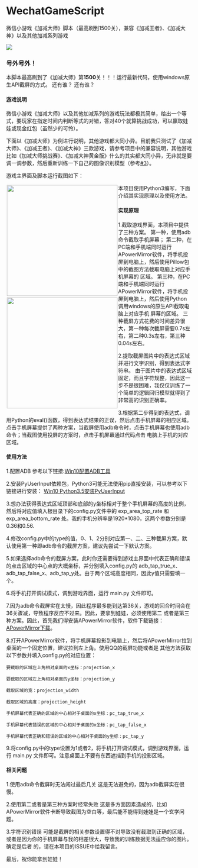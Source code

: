 # WechatGameScript
微信小游戏《加减大师》脚本（最高刷到1500关），兼容《加减王者》、《加减大神》以及其他加减系列游戏

![](https://img.shields.io/badge/language-python-blue.svg)

<h3>号外号外！</h3>
本脚本最高刷到了《加减大师》第<b>1500</b>关！！！运行最新代码，使用windows原生API截屏的方式。
还有谁？
还有谁？

<h4>游戏说明</h4>

微信小游戏《加减大师》以及其他加减系列的游戏玩法都极其简单，给出一个等式，要玩家在指定时间内判断等式的对错，答对40个就算挑战成功，可以赢取娃娃或现金红包（虽然少的可怜）。

下面以《加减大师》为例进行说明，其他游戏都大同小异。目前我只测试了《加减大师》、《加减王者》、《加减大神》三款游戏，请参考项目中的兼容说明，其他游戏比如《加减大师挑战赛》、《加减大神黄金版》什么的其实都大同小异，无非就是要调一调参数，然后重新训练一下自己的图像识别模型（参考<a href="https://github.com/1033020837/WechatGameScript/issues/3">#3</a>）。

游戏主界面及脚本运行截图如下：
<div style="float:left;border:solid 1px 000;margin:2px;"><img src="https://github.com/clouduan/WechatGameAutoPlayer/raw/master/Images/PlusSubstractMaster3.png"  width="300" ></div><div style="float:left;border:solid 1px 000;margin:2px;"><img src="https://github.com/1033020837/WechatGameScript/blob/master/example.gif" width="300"></div>



本项目使用Python3编写，下面介绍其实现原理以及使用方法。

<h4>实现原理</h4>

1.截取游戏界面，本项目中提供了三种方案。
 第一种，使用adb命令截取手机屏幕；
 第二种，在PC端和手机端同时运行APowerMirror软件，将手机投屏到电脑上，然后使用Pillow包中的截图方法截取电脑上对应手机屏幕的
 区域。
 第三种，在PC端和手机端同时运行APowerMirror软件，将手机投屏到电脑上，然后使用Python调用windows的原生API截取电脑上对应手机
 屏幕的区域。
 三种截屏方式花费的时间差异很大，第一种每次截屏需要0.7s左右，第二种0.3s左右，第三种0.04s左右。
 
2.提取截屏图片中的表达式区域并进行文字识别，得到表达式字符串。
 由于图片中的表达式区域固定，而且字符规整，因此这一步不是很困难，我仅仅训练了一个简单的逻辑回归模型就得到了非常高的识别正确率。
 
3.根据第二步得到的表达式，调用Python的eval()函数，得到表达式结果的正误，然后点击手机屏幕的相应区域。
点击手机屏幕提供了两种方案，当截屏使用adb命令时，点击手机屏幕也使用adb命令；当截图使用投屏的方案时，点击手机屏幕通过代码点击
电脑上手机的对应区域。
 
 <h4>使用方法</h4>

1.配置ADB
参考以下链接:<a href="https://blog.csdn.net/qq_33337811/article/details/72594178">Win10配置ADB工具</a>

2.安装PyUserInput依赖包，Python3可能无法使用pip直接安装，可以参考以下链接进行安装：
<a href='https://www.cnblogs.com/wangliyuanzcz/p/7999852.html'> Win10 Python3.5安装PyUserInput</a>

3.想办法获得表达式区域顶部和底部的y坐标相对于整个手机屏幕的高度的比例，然后将对应值填入根目录下的config.py文件中的 exp_area_top_rate
和 exp_area_bottom_rate 处。我的手机分辨率是1920*1080，这两个参数分别是0.36和0.56.

4.修改config.py中的type的值，0、1、2分别对应第一、二、三种截屏方案，默认使用第一种即adb命令的截屏方案，建议先尝试一下默认方案。

5.如果选择adb命令的截屏方案，此时你还需要得到游戏主界面中代表正确和错误的点击区域的中心点的大概坐标，并分别填入config.py的
adb_tap_true_x、adb_tap_false_x、adb_tap_y处。由于两个区域高度相同，因此y值只需要填一个。

6.将手机打开调试模式，调到游戏界面，运行 main.py 文件即可。

7.因为adb命令截屏实在太慢，因此程序最多能到达第36关，游戏的回合时间会在36关骤减，导致程序反应不过来。因此，要拿到娃娃，必须使用第二
或者是第三种方案。因此，首先我们得安装APowerMirror软件，软件下载链接：<a href="https://software.airmore.cn/phone-mirror?bd">
 APowerMirror下载</a>。
 
8.打开APowerMirror软件，将手机屏幕投影到电脑上，然后将APowerMirror拉到桌面的一个固定位置，建议拉到左上角。使用QQ的截屏功能或者是
其他方法获取以下参数并填入config.py的对应位置：

    要截取的区域左上角相对桌面的x坐标：projection_x
    
    要截取的区域左上角相对桌面的y坐标：projection_y
    
    截取区域的宽：projection_width
    
    截取区域的高度：projection_height
    
    手机屏幕代表正确的区域的中心相对于桌面的x坐标：pc_tap_true_x
    
    手机屏幕代表错误的区域的中心相对于桌面的x坐标：pc_tap_false_x
    
    手机屏幕代表正确和错误的区域的中心相对于桌面的y坐标：pc_tap_y

9.将config.py中的type设置为1或者2，将手机打开调试模式，调到游戏界面，运行 main.py 文件即可。注意桌面上不要有东西遮挡到手机的投影区域。
  
<h4>相关问题</h4>
1.使用adb命令截屏时无法闯过最后几关
这是无法避免的，因为adb截屏实在很慢。

2.使用第二或者是第三种方案时经常失败
这是多方面因素造成的，比如APowerMirror软件卡断导致截图为空白等，最后能不能得到娃娃是一个玄学问题。

3.字符识别错误
可能是截屏的相关参数设置得不对导致没有截取到正确的区域，或者是因为你的手机屏幕与我的相差很大，导致我的训练数据无法适应你的图片。确定是后者
的，请在本项目的ISSUE中给我留言。

最后，祝你能拿到娃娃！

